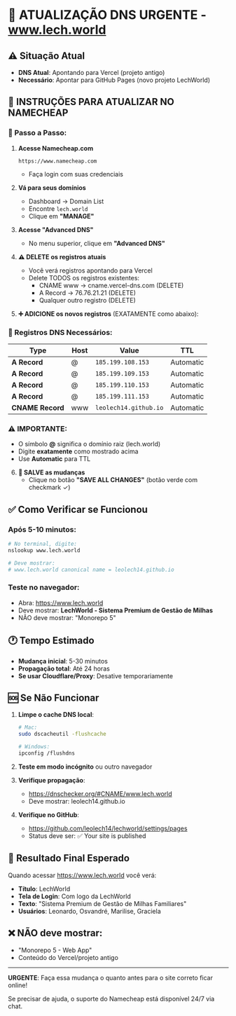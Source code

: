 # 🚨 ATUALIZAÇÃO DNS URGENTE - www.lech.world

## ⚠️ Situação Atual
- **DNS Atual**: Apontando para Vercel (projeto antigo)
- **Necessário**: Apontar para GitHub Pages (novo projeto LechWorld)

## 🔧 INSTRUÇÕES PARA ATUALIZAR NO NAMECHEAP

### 📍 Passo a Passo:

1. **Acesse Namecheap.com**
   ```
   https://www.namecheap.com
   ```
   - Faça login com suas credenciais

2. **Vá para seus domínios**
   - Dashboard → Domain List
   - Encontre `lech.world`
   - Clique em **"MANAGE"**

3. **Acesse "Advanced DNS"**
   - No menu superior, clique em **"Advanced DNS"**

4. **⚠️ DELETE os registros atuais**
   - Você verá registros apontando para Vercel
   - Delete TODOS os registros existentes:
     - CNAME www → cname.vercel-dns.com (DELETE)
     - A Record → 76.76.21.21 (DELETE)
     - Qualquer outro registro (DELETE)

5. **➕ ADICIONE os novos registros** (EXATAMENTE como abaixo):

### 📝 Registros DNS Necessários:

| Type | Host | Value | TTL |
|------|------|-------|-----|
| **A Record** | @ | `185.199.108.153` | Automatic |
| **A Record** | @ | `185.199.109.153` | Automatic |
| **A Record** | @ | `185.199.110.153` | Automatic |
| **A Record** | @ | `185.199.111.153` | Automatic |
| **CNAME Record** | www | `leolech14.github.io` | Automatic |

### ⚠️ IMPORTANTE:
- O símbolo **@** significa o domínio raiz (lech.world)
- Digite **exatamente** como mostrado acima
- Use **Automatic** para TTL

6. **💾 SALVE as mudanças**
   - Clique no botão **"SAVE ALL CHANGES"** (botão verde com checkmark ✓)

## ✅ Como Verificar se Funcionou

### Após 5-10 minutos:
```bash
# No terminal, digite:
nslookup www.lech.world

# Deve mostrar:
# www.lech.world canonical name = leolech14.github.io
```

### Teste no navegador:
- Abra: https://www.lech.world
- Deve mostrar: **LechWorld - Sistema Premium de Gestão de Milhas**
- NÃO deve mostrar: "Monorepo 5"

## 🕐 Tempo Estimado

- **Mudança inicial**: 5-30 minutos
- **Propagação total**: Até 24 horas
- **Se usar Cloudflare/Proxy**: Desative temporariamente

## 🆘 Se Não Funcionar

1. **Limpe o cache DNS local**:
   ```bash
   # Mac:
   sudo dscacheutil -flushcache
   
   # Windows:
   ipconfig /flushdns
   ```

2. **Teste em modo incógnito** ou outro navegador

3. **Verifique propagação**:
   - https://dnschecker.org/#CNAME/www.lech.world
   - Deve mostrar: leolech14.github.io

4. **Verifique no GitHub**:
   - https://github.com/leolech14/lechworld/settings/pages
   - Status deve ser: ✅ Your site is published

## 📱 Resultado Final Esperado

Quando acessar https://www.lech.world você verá:
- **Título**: LechWorld
- **Tela de Login**: Com logo da LechWorld
- **Texto**: "Sistema Premium de Gestão de Milhas Familiares"
- **Usuários**: Leonardo, Osvandré, Marilise, Graciela

## ❌ NÃO deve mostrar:
- "Monorepo 5 - Web App"
- Conteúdo do Vercel/projeto antigo

---

**URGENTE**: Faça essa mudança o quanto antes para o site correto ficar online!

Se precisar de ajuda, o suporte do Namecheap está disponível 24/7 via chat.